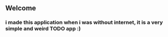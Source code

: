 ## Welcome
### i made this application when i was without internet, it is a very simple and weird TODO app :)
